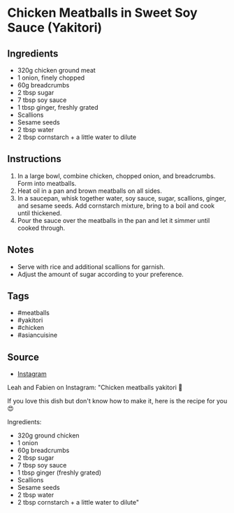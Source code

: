  # Chicken Meatballs in Sweet Soy Sauce (Yakitori)

## Ingredients

- 320g chicken ground meat
- 1 onion, finely chopped
- 60g breadcrumbs
- 2 tbsp sugar
- 7 tbsp soy sauce
- 1 tbsp ginger, freshly grated
- Scallions
- Sesame seeds
- 2 tbsp water
- 2 tbsp cornstarch + a little water to dilute

## Instructions

1. In a large bowl, combine chicken, chopped onion, and breadcrumbs. Form into meatballs.
2. Heat oil in a pan and brown meatballs on all sides.
3. In a saucepan, whisk together water, soy sauce, sugar, scallions, ginger, and sesame seeds. Add cornstarch mixture, bring to a boil and cook until thickened.
4. Pour the sauce over the meatballs in the pan and let it simmer until cooked through.

## Notes

- Serve with rice and additional scallions for garnish.
- Adjust the amount of sugar according to your preference.

## Tags

- #meatballs
- #yakitori
- #chicken
- #asiancuisine

## Source

- [Instagram](https://www.instagram.com/p/C2AYpaUMNmw)

Leah and Fabien on Instagram: "Chicken meatballs yakitori 💛

If you love this dish but don't know how to make it, here is the recipe for you 😍

Ingredients:
- 320g ground chicken
- 1 onion
- 60g breadcrumbs
- 2 tbsp sugar
- 7 tbsp soy sauce
- 1 tbsp ginger (freshly grated)
- Scallions
- Sesame seeds
- 2 tbsp water
- 2 tbsp cornstarch + a little water to dilute"